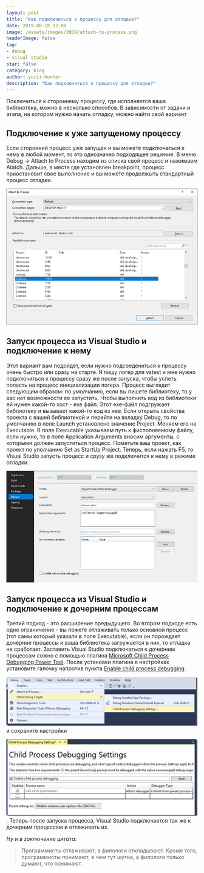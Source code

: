 ```yaml
---
layout: post
title: "Как подключиться к процессу для отладки?"
date: 2019-08-18 12:00
image: /assets/images/2019/attach-to-process.png
headerImage: false
tag:
- debug
- visual studio
star: false
category: blog
author: yurii-hunter
description: "Как подключиться к процессу для отладки?"
---
```

Поключиться к стороннему процессу, где исполняется ваша библиотека, можно в несколько способов. В зависимости от задачи и этапа, на котором нужно начать отладку, можно найти свой вариант

## Подключение к уже запущеному процессу
Если сторонний процесс уже запущен и вы можете подключаться к нему в любой момент, то это однозначно подходящее решение. В меню Debug -> Attach to Process находим из списка свой процесс и нажимаем Atatch. Дальше, в месте где установлен breakpoint, процесс приостановит свое выполнение и вы можете продолжыть стандартный процесс отладки.

![attach to process](/assets/images/2019/attach-to-process.png)

## Запуск процесса из Visual Studio и подключение к нему
Этот вариант вам подойдет, если нужно подсоедениться к процессу очень быстро или сразу на старте. Я пишу логер для vstest и мне нужно подключиться к процессу сразу же после запуска, чтобы успеть попасть на процесс инициализации логера. Процесс выглядит следующим образом: по умолчанию, если вы пишете библиотеку, то у вас нет возможности ее запустить. Чтобы выполнить код из библиотеки ей нужен какой-то хост - exe файл. Этот exe-файл подгружает библиотеку и вызывает какой-то код из нее. Если открыть свойства проекта с вашей библиотекой и перейти на вкладку Debug, то по умолчанию в поле Launch установлено значение Project. Меняем его на Executable. В поле Executable указываем путь к фисполняемому файлу, если нужно, то в поле Application Arguments вносим аргументы, с которыми должен запуститься процесс. Пометьте ваш проект, как проект по уполчанию Set as StartUp Project. Теперь, если нажать F5, то Visual Studio запусть процесс и срузу же подключится к нему в режиме отладки.

![executable](/assets/images/2019/executable.png)

## Запуск процесса из Visual Studio и подключение к дочерним процессам
Третий подход - это расширение предыдущего. Во втором подходе есть одно ограничение - вы пожете отлаживать только основной процесс (тот самы который указали в поле Executable), если он порождает дочерние процессы и ваша библиотека загружается в них, то отладка не сработает. Заставить Visual Studio подключаться к дочерним процессам сожно с помощью плагина [Microsoft Child Process Debugging Power Tool](https://marketplace.visualstudio.com/items?itemName=vsdbgplat.MicrosoftChildProcessDebuggingPowerTool). После установки плагина в настройках установите галочку напротив пункта [Enable child process debugging](https://devblogs.microsoft.com/devops/introducing-the-child-process-debugging-power-tool/).

![process debugging settings](/assets/images/2019/process-debugging-settings.png)
и сохраните настройки

![Enable child process debugging](/assets/images/2019/child-process-debugging.jpg). Теперь после запуска процесса, Visual Studio подключается так же к дочерним процессам и отлаживать их.

_Ну и в заключение цитата:_
> Программисты отлаживают, а филологи откладывают. Кроме того, программисты понимают, в чем тут шутка, а филологи только думают, что понимают.